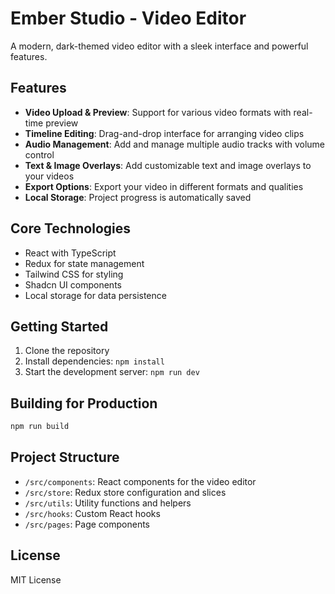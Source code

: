
# Ember Studio - Video Editor

A modern, dark-themed video editor with a sleek interface and powerful features.

## Features

- **Video Upload & Preview**: Support for various video formats with real-time preview
- **Timeline Editing**: Drag-and-drop interface for arranging video clips
- **Audio Management**: Add and manage multiple audio tracks with volume control
- **Text & Image Overlays**: Add customizable text and image overlays to your videos
- **Export Options**: Export your video in different formats and qualities
- **Local Storage**: Project progress is automatically saved

## Core Technologies

- React with TypeScript
- Redux for state management
- Tailwind CSS for styling
- Shadcn UI components
- Local storage for data persistence

## Getting Started

1. Clone the repository
2. Install dependencies: `npm install`
3. Start the development server: `npm run dev`

## Building for Production

```sh
npm run build
```

## Project Structure

- `/src/components`: React components for the video editor
- `/src/store`: Redux store configuration and slices
- `/src/utils`: Utility functions and helpers
- `/src/hooks`: Custom React hooks
- `/src/pages`: Page components

## License

MIT License
